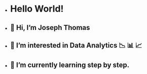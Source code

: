 - # **Hello World!**



- ## 👋 Hi, I’m **Joseph Thomas**

- ## 👀 I’m interested in Data Analytics :chart_with_downwards_trend: :bar_chart: :chart_with_upwards_trend:

- ## 🌱 I’m currently learning step by step.



<!---
joseph-arackaparambil/joseph-arackaparambil is a ✨ special ✨ repository because its `README.md` (this file) appears on your GitHub profile.
You can click the Preview link to take a look at your changes.
--->
